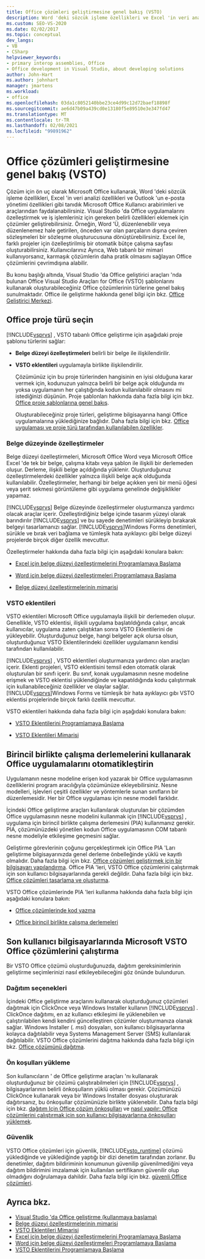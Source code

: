 ```yaml
---
title: Office çözümleri geliştirmesine genel bakış (VSTO)
description: Word 'deki sözcük işleme özellikleri ve Excel 'in veri analizi özellikleri gibi tanıdık Microsoft Office Kullanıcı arabirimleri ve araçları için özelleştirmeler geliştirmeyi öğrenin.
ms.custom: SEO-VS-2020
ms.date: 02/02/2017
ms.topic: conceptual
dev_langs:
- VB
- CSharp
helpviewer_keywords:
- primary interop assemblies, Office
- Office development in Visual Studio, about developing solutions
author: John-Hart
ms.author: johnhart
manager: jmartens
ms.workload:
- office
ms.openlocfilehash: 03da1c8052140bbe23ce4d99c12d72baef18898f
ms.sourcegitcommit: ae6d47b09a439cd0e13180f5e89510e3e347fd47
ms.translationtype: MT
ms.contentlocale: tr-TR
ms.lasthandoff: 02/08/2021
ms.locfileid: "99891962"
---
```

# <a name="office-solutions-development-overview-vsto"></a>Office çözümleri geliştirmesine genel bakış (VSTO)
  Çözüm için ön uç olarak Microsoft Office kullanarak, Word 'deki sözcük işleme özellikleri, Excel 'in veri analizi özellikleri ve Outlook 'un e-posta yönetimi özellikleri gibi tanıdık Microsoft Office Kullanıcı arabirimleri ve araçlarından faydalanabilirsiniz. Visual Studio 'da Office uygulamalarını özelleştirmek ve iş işlemleriniz için gereken belirli özellikleri eklemek için çözümler geliştirebilirsiniz. Örneğin, Word 'Ü, düzenlenebilir veya düzenlenemez hale getirilen, önceden var olan parçaların dışına çeviren sözleşmeleri bir sözleşme oluşturucusuna dönüştürebilirsiniz. Excel ile, farklı projeler için özelleştirilmiş bir otomatik bütçe çalışma sayfası oluşturabilirsiniz. Kullanıcılarınız Ayrıca, Web tabanlı bir mimari kullanıyorsanız, karmaşık çözümlerin daha pratik olmasını sağlayan Office çözümlerini çevrimdışına alabilir.

 Bu konu başlığı altında, Visual Studio 'da Office geliştirici araçları 'nda bulunan Office Visual Studio Araçları for Office (VSTO) şablonlarını kullanarak oluşturabileceğiniz Office çözümlerinin türlerine genel bakış sunulmaktadır. Office ile geliştirme hakkında genel bilgi için bkz. [Office Geliştirici Merkezi](https://developer.microsoft.com/office).

## <a name="choose-an-office-project-type"></a>Office proje türü seçin
 [!INCLUDE[vsprvs](../sharepoint/includes/vsprvs-md.md)] , VSTO tabanlı Office geliştirme için aşağıdaki proje şablonu türlerini sağlar:

- **Belge düzeyi özelleştirmeleri** belirli bir belge ile ilişkilendirilir.

- **VSTO eklentileri** uygulamayla birlikte ilişkilendirilir.

  Çözümünüz için bu proje türlerinden hangisinin en iyisi olduğuna karar vermek için, kodunuzun yalnızca belirli bir belge açık olduğunda mı yoksa uygulamanın her çalıştığında kodun kullanılabilir olmasını mi istediğinizi düşünün. Proje şablonları hakkında daha fazla bilgi için bkz. [Office proje şablonlarına genel bakış](../vsto/office-project-templates-overview.md).

  Oluşturabileceğiniz proje türleri, geliştirme bilgisayarına hangi Office uygulamalarına yüklediğinize bağlıdır. Daha fazla bilgi için bkz. [Office uygulaması ve proje türü tarafından kullanılabilen özellikler](../vsto/features-available-by-office-application-and-project-type.md).

### <a name="document-level-customizations"></a>Belge düzeyinde özelleştirmeler
 Belge düzeyi özelleştirmeleri, Microsoft Office Word veya Microsoft Office Excel 'de tek bir belge, çalışma kitabı veya şablon ile ilişkili bir derlemeden oluşur. Derleme, ilişkili belge açıldığında yüklenir. Oluşturduğunuz özelleştirmelerdeki özellikler yalnızca ilişkili belge açık olduğunda kullanılabilir. Özelleştirmeler, herhangi bir belge açıkken yeni bir menü öğesi veya şerit sekmesi görüntüleme gibi uygulama genelinde değişiklikler yapamaz.

 [!INCLUDE[vsprvs](../sharepoint/includes/vsprvs-md.md)] Belge düzeyinde özelleştirmeler oluşturmanıza yardımcı olacak araçlar içerir. Özelleştirdiğiniz belge içinde tasarım yüzeyi olarak barındırılır [!INCLUDE[vsprvs](../sharepoint/includes/vsprvs-md.md)] ve bu sayede denetimleri sürükleyip bırakarak belgeyi tasarlamanızı sağlar. [!INCLUDE[vsprvs](../sharepoint/includes/vsprvs-md.md)]Windows Forms denetimleri, sürükle ve bırak veri bağlama ve tümleşik hata ayıklayıcı gibi belge düzeyi projelerde birçok diğer özellik mevcuttur.

 Özelleştirmeler hakkında daha fazla bilgi için aşağıdaki konulara bakın:

- [Excel için belge düzeyi özelleştirmelerini Programlamaya Başlama](../vsto/getting-started-programming-document-level-customizations-for-excel.md)

- [Word için belge düzeyi özelleştirmeleri Programlamaya Başlama](../vsto/getting-started-programming-document-level-customizations-for-word.md)

- [Belge düzeyi özelleştirmelerinin mimarisi](../vsto/architecture-of-document-level-customizations.md)

### <a name="vsto-add-ins"></a>VSTO eklentileri
 VSTO eklentileri Microsoft Office uygulamayla ilişkili bir derlemeden oluşur. Genellikle, VSTO eklentisi, ilişkili uygulama başlatıldığında çalışır, ancak kullanıcılar, uygulama zaten çalıştıktan sonra VSTO Eklentilerini de yükleyebilir. Oluşturduğunuz belge, hangi belgeler açık olursa olsun, oluşturduğunuz VSTO Eklentilerindeki özellikler uygulamanın kendisi tarafından kullanılabilir.

 [!INCLUDE[vsprvs](../sharepoint/includes/vsprvs-md.md)] , VSTO eklentileri oluşturmanıza yardımcı olan araçları içerir. Eklenti projeleri, VSTO eklentisini temsil eden otomatik olarak oluşturulan bir sınıfı içerir. Bu sınıf, konak uygulamasının nesne modeline erişmek ve VSTO eklentisi yüklendiğinde ve kapatıldığında kodu çalıştırmak için kullanabileceğiniz özellikler ve olaylar sağlar. [!INCLUDE[vsprvs](../sharepoint/includes/vsprvs-md.md)]Windows Forms ve tümleşik bir hata ayıklayıcı gıbı VSTO eklentisi projelerinde birçok farklı özellik mevcuttur.

 VSTO eklentileri hakkında daha fazla bilgi için aşağıdaki konulara bakın:

- [VSTO Eklentilerini Programlamaya Başlama](../vsto/getting-started-programming-vsto-add-ins.md)

- [VSTO Eklentileri Mimarisi](../vsto/architecture-of-vsto-add-ins.md)

## <a name="automate-office-applications-by-using-primary-interop-assemblies"></a>Birincil birlikte çalışma derlemelerini kullanarak Office uygulamalarını otomatikleştirin
 Uygulamanın nesne modeline erişen kod yazarak bir Office uygulamasının özelliklerini program aracılığıyla çözümünüze ekleyebilirsiniz. Nesne modelleri, işlevleri çeşitli özellikler ve yöntemlerle sunan sınıfların bir düzenlemesidir. Her bir Office uygulaması için nesne modeli farklıdır.

 İçindeki Office geliştirme araçları kullanılarak oluşturulan bir çözümden Office uygulamasının nesne modelini kullanmak için [!INCLUDE[vsprvs](../sharepoint/includes/vsprvs-md.md)] , uygulama için birincil birlikte çalışma derlemesini (PIA) kullanmanız gerekir. PIA, çözümünüzdeki yönetilen kodun Office uygulamasının COM tabanlı nesne modeliyle etkileşime geçmesini sağlar.

 Geliştirme görevlerinin çoğunu gerçekleştirmek için Office PIA 'Ları geliştirme bilgisayarınızda genel derleme önbelleğinde yüklü ve kayıtlı olmalıdır. Daha fazla bilgi için bkz. [Office çözümleri geliştirmek için bir bilgisayarı yapılandırma](../vsto/configuring-a-computer-to-develop-office-solutions.md). Office PIA 'leri, VSTO Office çözümlerini çalıştırmak için son kullanıcı bilgisayarlarında gerekli değildir. Daha fazla bilgi için bkz. [Office çözümleri tasarlama ve oluşturma](../vsto/designing-and-creating-office-solutions.md).

 VSTO Office çözümlerinde PIA 'leri kullanma hakkında daha fazla bilgi için aşağıdaki konulara bakın:

- [Office çözümlerinde kod yazma](../vsto/writing-code-in-office-solutions.md)

- [Office birincil birlikte çalışma derlemeleri](../vsto/office-primary-interop-assemblies.md)

## <a name="run-microsoft-vsto-office-solutions-on-end-user-computers"></a>Son kullanıcı bilgisayarlarında Microsoft VSTO Office çözümlerini çalıştırma
 Bir VSTO Office çözümü oluşturduğunuzda, dağıtım gereksinimlerinin geliştirme seçimlerinizi nasıl etkileyebileceğini göz önünde bulundurun.

### <a name="deployment-options"></a>Dağıtım seçenekleri
 İçindeki Office geliştirme araçlarını kullanarak oluşturduğunuz çözümleri dağıtmak için ClickOnce veya Windows Installer kullanın [!INCLUDE[vsprvs](../sharepoint/includes/vsprvs-md.md)] . ClickOnce dağıtımı, en az kullanıcı etkileşimi ile yüklenebilen ve çalıştırılabilen kendi kendini güncelleştiren çözümler oluşturmanıza olanak sağlar. Windows Installer (*. msi*) dosyaları, son kullanıcı bilgisayarlarına kolayca dağıtılabilir veya Systems Management Server (SMS) kullanılarak dağıtılabilir. VSTO Office çözümlerini dağıtma hakkında daha fazla bilgi için bkz. [Office çözümünü dağıtma](../vsto/deploying-an-office-solution.md).

### <a name="install-prerequisites"></a>Ön koşulları yükleme
 Son kullanıcıların ' de Office geliştirme araçları 'nı kullanarak oluşturduğunuz bir çözümü çalıştırabilmeleri için [!INCLUDE[vsprvs](../sharepoint/includes/vsprvs-md.md)] , bilgisayarlarının belirli önkoşulların yüklü olması gerekir. Çözümünüzü ClickOnce kullanarak veya bir Windows Installer dosyası oluşturarak dağıtırsanız, bu önkoşullar çözümünüzle birlikte yüklenebilir. Daha fazla bilgi için bkz. [dağıtım Için Office çözüm önkoşulları](/previous-versions/bb608617(v=vs.110)) ve [nasıl yapılır: Office çözümlerini çalıştırmak için son kullanıcı bilgisayarlarına önkoşulları yüklemek](/previous-versions/bb608608(v=vs.110)).

### <a name="security"></a>Güvenlik
 VSTO Office çözümleri için güvenlik, [!INCLUDE[vsto_runtime](../vsto/includes/vsto-runtime-md.md)] çözümü yüklediğinde ve yüklediğinde yaptığı bir dizi denetim tarafından zorlanır. Bu denetimler, dağıtım bildiriminin konumunun güvenilip güvenilmediğini veya dağıtım bildirimini imzalamak için kullanılan sertifikanın güvenilir olup olmadığını doğrulamaya dahildir. Daha fazla bilgi için bkz. [güvenli Office çözümleri](../vsto/securing-office-solutions.md).

## <a name="see-also"></a>Ayrıca bkz.
- [Visual Studio 'da Office geliştirme &#40;kullanmaya başlama&#41;](../vsto/getting-started-office-development-in-visual-studio.md)
- [Belge düzeyi özelleştirmelerinin mimarisi](../vsto/architecture-of-document-level-customizations.md)
- [VSTO Eklentileri Mimarisi](../vsto/architecture-of-vsto-add-ins.md)
- [Excel için belge düzeyi özelleştirmelerini Programlamaya Başlama](../vsto/getting-started-programming-document-level-customizations-for-excel.md)
- [Word için belge düzeyi özelleştirmeleri Programlamaya Başlama](../vsto/getting-started-programming-document-level-customizations-for-word.md)
- [VSTO Eklentilerini Programlamaya Başlama](../vsto/getting-started-programming-vsto-add-ins.md)
